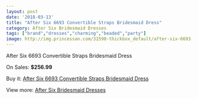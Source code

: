 ```yaml
---
layout: post
date: '2018-03-13'
title: "After Six 6693 Convertible Straps Bridesmaid Dress"
category: After Six Bridesmaid Dresses
tags: ["brand","dresses","charming","beaded","party"]
image: http://img.princessan.com/31598-thickbox_default/after-six-6693-convertible-straps-bridesmaid-dress.jpg
---
```

After Six 6693 Convertible Straps Bridesmaid Dress

On Sales: **$256.99**
<a href="https://www.princessan.com/en/14328-after-six-6693-convertible-straps-bridesmaid-dress.html"><amp-img layout="responsive" width="600" height="600" src="//img.princessan.com/31598-thickbox_default/after-six-6693-convertible-straps-bridesmaid-dress.jpg" alt="After Six 6693 Convertible Straps Bridesmaid Dress 0" /></a>
<a href="https://www.princessan.com/en/14328-after-six-6693-convertible-straps-bridesmaid-dress.html"><amp-img layout="responsive" width="600" height="600" src="//img.princessan.com/31599-thickbox_default/after-six-6693-convertible-straps-bridesmaid-dress.jpg" alt="After Six 6693 Convertible Straps Bridesmaid Dress 1" /></a>

Buy it: [After Six 6693 Convertible Straps Bridesmaid Dress](https://www.princessan.com/en/14328-after-six-6693-convertible-straps-bridesmaid-dress.html "After Six 6693 Convertible Straps Bridesmaid Dress")

View more: [After Six Bridesmaid Dresses](https://www.princessan.com/en/105- "After Six Bridesmaid Dresses")